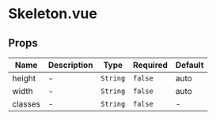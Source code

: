 # Skeleton.vue

## Props

<!-- @vuese:Skeleton.vue:props:start -->
|Name|Description|Type|Required|Default|
|---|---|---|---|---|
|height|-|`String`|`false`|auto|
|width|-|`String`|`false`|auto|
|classes|-|`String`|`false`|-|

<!-- @vuese:Skeleton.vue:props:end -->


